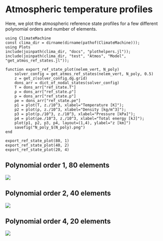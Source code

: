 # Atmospheric temperature profiles

Here, we plot the atmospheric reference state profiles for a few different polynomial orders and number of elements.

```@example
using ClimateMachine
const clima_dir = dirname(dirname(pathof(ClimateMachine)));
using Plots
include(joinpath(clima_dir, "docs", "plothelpers.jl"));
include(joinpath(clima_dir, "test", "Atmos", "Model", "get_atmos_ref_states.jl"));

function export_ref_state_plot(nelem_vert, N_poly)
    solver_config = get_atmos_ref_states(nelem_vert, N_poly, 0.5)
    z = get_z(solver_config.dg.grid)
    dons_arr = dict_of_nodal_states(solver_config)
    T = dons_arr["ref_state.T"]
    ρ = dons_arr["ref_state.ρ"]
    p = dons_arr["ref_state.p"]
    ρe = dons_arr["ref_state.ρe"]
    p1 = plot(T, z./10^3, xlabel="Temperature [K]");
    p2 = plot(ρ, z./10^3, xlabel="Density [kg/m^3]");
    p3 = plot(p./10^3, z./10^3, xlabel="Pressure [kPa]");
    p4 = plot(ρe./10^3, z./10^3, xlabel="Total energy [kJ]");
    plot(p1, p2, p3, p4, layout=(1,4), ylabel="z [km]")
    savefig("N_poly_$(N_poly).png")
end

export_ref_state_plot(80, 1)
export_ref_state_plot(40, 2)
export_ref_state_plot(20, 4)
```
## Polynomial order 1, 80 elements
![](N_poly_1.png)

## Polynomial order 2, 40 elements
![](N_poly_2.png)

## Polynomial order 4, 20 elements
![](N_poly_4.png)
